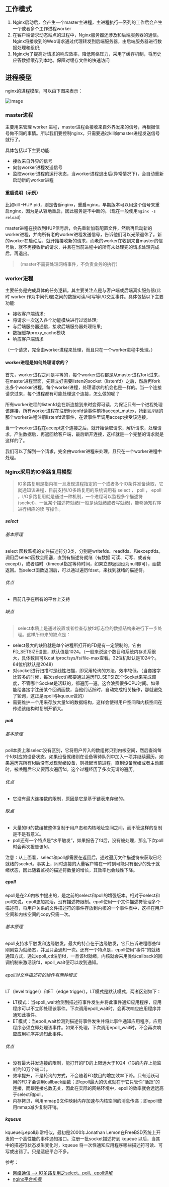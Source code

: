 ## 工作模式

 1. Nginx启动后，会产生一个master主进程，主进程执行一系列的工作后会产生一个或者多个工作进程worker
 2. 在客户端请求动态站点的过程中，Nginx服务器还涉及和后端服务器的通信。Nginx将接收到的Web请求通过代理转发到后端服务器，由后端服务器进行数据处理和组织;
 3. Nginx为了提高对请求的响应效率，降低网络压力，采用了缓存机制，将历史应答数据缓存到本地。保障对缓存文件的快速访问


## 进程模型

nginx的进程模型，可以由下图来表示：

![image](https://cdn.learnku.com/uploads/images/201912/20/41489/gVfCciWSaq.png!large)

### master进程

主要用来管理 worker 进程，master进程会接收来自外界发来的信号，再根据信号做不同的事情。所以我们要控制nginx，只需要通过kill向master进程发送信号就行了。

具体包括以下主要功能:

- 接收来自外界的信号
- 向各worker进程发送信号
- 监控worker进程的运行状态，当worker进程退出后(异常情况下)，会自动重新启动新的worker进程

#### 重启说明（示例）

比如kill -HUP pid，则是告诉nginx，重启nginx，早期版本可以用这个信号来重启nginx，因为是从容地重启，因此服务是不中断的。（现在一般使用`nginx -s reload`）

master进程在接收到HUP信号后，会先重新加载配置文件，然后再启动新的worker进程，并向所有老的worker进程发送信号，告诉他们可以光荣退休了。新的worker在启动后，就开始接收新的请求，而老的worker在收到来自master的信号后，就不再接收新的请求，并且在当前进程中的所有未处理完的请求处理完成后，再退出。


> （master不需要处理网络事件，不负责业务的执行）


### worker进程

主要任务是完成具体的任务逻辑。其主要关注点是与客户端或后端真实服务器(此时 worker 作为中间代理)之间的数据可读/可写等I/O交互事件。具体包括以下主要功能:

- 接收客户端请求;
- 将请求一次送入各个功能模块进行过滤处理;
- 与后端服务器通信，接收后端服务器处理结果;
- 数据缓存proxy_cache模块
- 响应客户端请求

（一个请求，完全由worker进程来处理，而且只在一个worker进程中处理。）

#### worker进程是如何处理请求的？

首先，worker进程之间是平等的，每个worker进程都是从master进程fork过来，在master进程里面，先建立好需要listen的socket（listenfd）之后，然后再fork出多个worker进程。每个worker进程，处理请求的机会也是一样的。当一个连接请求过来，每个进程都有可能处理这个连接，怎么做的呢？

所有worker进程的listenfd会在新连接到来时变得可读，为保证只有一个进程处理该连接，所有worker进程在注册listenfd读事件前抢accept_mutex，抢到`互斥锁`的那个worker进程注册listenfd读事件，在读事件里调用accept接受该连接。

当一个worker进程在accept这个连接之后，就开始读取请求，解析请求，处理请求，产生数据后，再返回给客户端，最后断开连接，这样就是一个完整的请求就是这样的了。

我们可以了解到一个请求，完全由worker进程来处理，且只在一个worker进程中处理。



### Nginx采用的IO多路复用模型

> IO多路复用是指内核一旦发现进程指定的一个或者多个IO条件准备读取，它就通知该进程，目前支持I/O多路复用的系统调用有 select ， poll ， epoll ，I/O多路复用就是通过一种机制，一个进程可以监视多个描述符(socket)，一旦某个描述符就绪(一般是读就绪或者写就绪)，能够通知程序进行相应的读 写操作。

##### select

###### 基本原理

select 函数监视的文件描述符分3类，分别是writefds、readfds、和exceptfds。调用后select函数会阻塞，直到有描述符就绪（有数据 可读、可写、或者有except），或者超时（timeout指定等待时间，如果立即返回设为null即可），函数返回。当select函数返回后，可以通过遍历fdset，来找到就绪的描述符。

###### 优点

- 目前几乎在所有的平台上支持

###### 缺点

> select本质上是通过设置或者检查存放fd标志位的数据结构来进行下一步处理。这样所带来的缺点是：
- select最大的缺陷就是单个进程所打开的FD是有一定限制的，它由FD_SETSIZE设置，默认值是1024。（一般来说这个数目和系统内存关系很大，具体数目可以cat /proc/sys/fs/file-max查看。32位机默认是1024个。64位机默认是2048）
- 对socket进行扫描时是线性扫描，即采用轮询的方法，效率较低。（当套接字比较多的时候，每次select()都要通过遍历FD_SETSIZE个Socket来完成调度，不管哪个Socket是活跃的，都遍历一遍。这会浪费很多CPU时间。如果能给套接字注册某个回调函数，当他们活跃时，自动完成相关操作，那就避免了轮询，这正是epoll与kqueue做的）
- 需要维护一个用来存放大量fd的数据结构，这样会使得用户空间和内核空间在传递该结构时复制开销大。


#####  poll

###### 基本原理

poll本质上和select没有区别，它将用户传入的数组拷贝到内核空间，然后查询每个fd对应的设备状态，如果设备就绪则在设备等待队列中加入一项并继续遍历，如果遍历完所有fd后没有发现就绪设备，则挂起当前进程，直到设备就绪或者主动超时，被唤醒后它又要再次遍历fd。这个过程经历了多次无谓的遍历。

###### 优点

- 它没有最大连接数的限制，原因是它是基于链表来存储的。

###### 缺点

- 大量的fd的数组被整体复制于用户态和内核地址空间之间，而不管这样的复制是不是有意义。
- poll还有一个特点是“水平触发”，如果报告了fd后，没有被处理，那么下次poll时会再次报告该fd。

注意：从上面看，select和poll都需要在返回后，通过遍历文件描述符来获取已经就绪的socket。事实上，同时连接的大量客户端在一时刻可能只有很少的处于就绪状态，因此随着监视的描述符数量的增长，其效率也会线性下降。


##### epoll

epoll是在2.6内核中提出的，是之前的select和poll的增强版本。相对于select和poll来说，epoll更加灵活，没有描述符限制。epoll使用一个文件描述符管理多个描述符，将用户关系的文件描述符的事件存放到内核的一个事件表中，这样在用户空间和内核空间的copy只需一次。

###### 基本原理

epoll支持水平触发和边缘触发，最大的特点在于边缘触发，它只告诉进程哪些fd刚刚变为就绪态，并且只会通知一次。还有一个特点是，epoll使用“事件”的就绪通知方式，通过epoll_ctl注册fd，一旦该fd就绪，内核就会采用类似callback的回调机制来激活该fd，epoll_wait便可以收到通知。

###### epoll对文件描述符的操作有两种模式

LT（level trigger）和ET（edge trigger）。LT模式是默认模式，两者区别如下：
- LT模式：当epoll_wait检测到描述符事件发生并将此事件通知应用程序，应用程序可以不立即处理该事件。下次调用epoll_wait时，会再次响应应用程序并通知此事件。
- ET模式：当epoll_wait检测到描述符事件发生并将此事件通知应用程序，应用程序必须立即处理该事件。如果不处理，下次调用epoll_wait时，不会再次响应应用程序并通知此事件。

###### 优点

- 没有最大并发连接的限制，能打开的FD的上限远大于1024（1G的内存上能监听约10万个端口）。
- 效率提升，不是轮询的方式，不会随着FD数目的增加效率下降。只有活跃可用的FD才会调用callback函数；即epoll最大的优点就在于它只管你“活跃”的连接，而跟连接总数无关，因此在实际的网络环境中，epoll的效率就会远远高于select和poll。
- 内存拷贝，利用mmap()文件映射内存加速与内核空间的消息传递；即epoll使用mmap减少复制开销。

##### kqueue

kqueue与epoll非常相似，最初是2000年Jonathan Lemon在FreeBSD系统上开发的一个高性能的事件通知接口。注册一批socket描述符到 kqueue 以后，当其中的描述符状态发生变化时，kqueue 将一次性通知应用程序哪些描述符可读、可写或出错了。只是适应平台不多。


参考：

- [网络通信 --> IO多路复用之select、poll、epoll详解](https://www.cnblogs.com/jeakeven/p/5435916.html)
- [nginx平台初探](http://tengine.taobao.org/book/chapter_02.html#id1)
